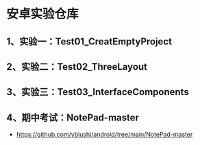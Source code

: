 # 安卓实验仓库
## 1、实验一：Test01_CreatEmptyProject
## 2、实验二：Test02_ThreeLayout
## 3、实验三：Test03_InterfaceComponents
## 4、期中考试：NotePad-master
* https://github.com/yblushj/android/tree/main/NotePad-master

